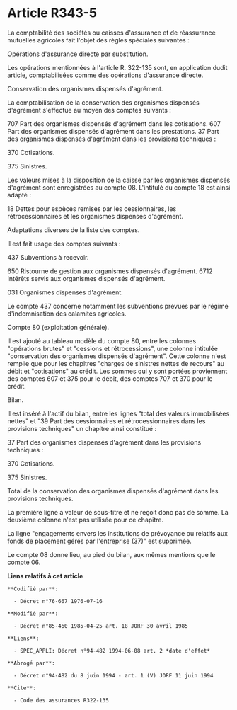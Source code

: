 # Article R343-5

La comptabilité des sociétés ou caisses d'assurance et de réassurance mutuelles agricoles fait l'objet des règles spéciales
suivantes :

Opérations d'assurance directe par substitution.

Les opérations mentionnées à l'article R. 322-135 sont, en application dudit article, comptabilisées comme des opérations
d'assurance directe.

Conservation des organismes dispensés d'agrément.

La comptabilisation de la conservation des organismes dispensés d'agrément s'effectue au moyen des comptes suivants :

707 Part des organismes dispensés d'agrément dans les cotisations.    607 Part des organismes dispensés d'agrément dans les
prestations.    37 Part des organismes dispensés d'agrément dans les provisions techniques :

370 Cotisations.

375 Sinistres.

Les valeurs mises à la disposition de la caisse par les organismes dispensés d'agrément sont enregistrées au compte 08.
L'intitulé du compte 18 est ainsi adapté :

18 Dettes pour espèces remises par les cessionnaires, les rétrocessionnaires et les organismes dispensés d'agrément.

Adaptations diverses de la liste des comptes.

Il est fait usage des comptes suivants :

437 Subventions à recevoir.

650 Ristourne de gestion aux organismes dispensés d'agrément.       6712 Intérêts servis aux organismes dispensés d'agrément.

031 Organismes dispensés d'agrément.

Le compte 437 concerne notamment les subventions prévues par le régime d'indemnisation des calamités agricoles.

Compte 80 (exploitation générale).

Il est ajouté au tableau modèle du compte 80, entre les colonnes "opérations brutes" et "cessions et rétrocessions", une
colonne intitulée "conservation des organismes dispensés d'agrément". Cette colonne n'est remplie que pour les chapitres
"charges de sinistres nettes de recours" au débit et "cotisations" au crédit. Les sommes qui y sont portées proviennent des
comptes 607 et 375 pour le débit, des comptes 707 et 370 pour le crédit.

Bilan.

Il est inséré à l'actif du bilan, entre les lignes "total des valeurs immobilisées nettes" et "39 Part des cessionnaires et
rétrocessionnaires dans les provisions techniques" un chapitre ainsi constitué :

37 Part des organismes dispensés d'agrément dans les provisions techniques :

370 Cotisations.

375 Sinistres.

Total de la conservation des organismes dispensés d'agrément dans les provisions techniques.

La première ligne a valeur de sous-titre et ne reçoit donc pas de somme. La deuxième colonne n'est pas utilisée pour ce
chapitre.

La ligne "engagements envers les institutions de prévoyance ou relatifs aux fonds de placement gérés par l'entreprise (37)"
est supprimée.

Le compte 08 donne lieu, au pied du bilan, aux mêmes mentions que le compte 06.

**Liens relatifs à cet article**

	**Codifié par**:

	  - Décret n°76-667 1976-07-16

	**Modifié par**:

	  - Décret n°85-460 1985-04-25 art. 18 JORF 30 avril 1985

	**Liens**:

	  - SPEC_APPLI: Décret n°94-482 1994-06-08 art. 2 *date d'effet*

	**Abrogé par**:

	  - Décret n°94-482 du 8 juin 1994 - art. 1 (V) JORF 11 juin 1994

	**Cite**:

	  - Code des assurances R322-135
